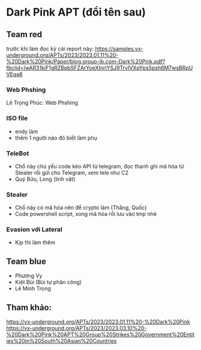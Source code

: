 # Dark Pink APT (đổi tên sau)

## Team red

trước khi làm đọc kỷ cái report này: https://samples.vx-underground.org/APTs/2023/2023.01.11%20-%20Dark%20Pink/Paper/blog.group-ib.com-Dark%20Pink.pdf?fbclid=IwAR31kiF1gRZBpbSFZArYoeXInriYSJ9TrvIVXpYps5psh6M7wsBRpUVEga8

### Web Phshing

Lê Trọng Phúc: Web Phshing

### ISO file

- endy làm
- thêm 1 người nào đó biết làm phụ

### TeleBot

- Chổ này chủ yếu code kéo API từ telegram, đọc thanh ghi mã hóa từ Stealer rồi gửi cho Telegram, xem tele như C2
- Quý Bửu, Long (linh vật)

### Stealer

- Chổ này có mã hóa nên để crypto làm (Thắng, Quốc)
- Code powershell script, xong mã hóa rồi lưu vào tmp nhé

### Evasion với Lateral
- Kịp thì làm thêm


## Team blue
- Phương Vy
- Kiệt Bùi (Bùi tự phân công)
- Lê Minh Trọng

## Tham khảo:
https://vx-underground.org/APTs/2023/2023.01.11%20-%20Dark%20Pink
https://vx-underground.org/APTs/2023/2023.03.10%20-%20Dark%20Pink%20APT%20Group%20Strikes%20Government%20Entities%20in%20South%20Asian%20Countries
